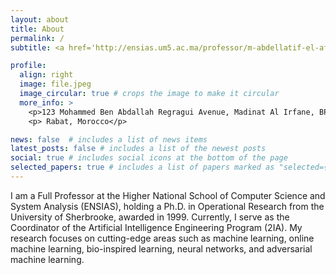 ```yaml
---
layout: about
title: About
permalink: /
subtitle: <a href='http://ensias.um5.ac.ma/professor/m-abdellatif-el-afia'> ENSIAS, MOHAMMED V UNIVERSITY IN RABAT </a>.

profile:
  align: right
  image: file.jpeg
  image_circular: true # crops the image to make it circular
  more_info: >
    <p>123 Mohammed Ben Abdallah Regragui Avenue, Madinat Al Irfane, BP 713, Agdal</p> 
    <p> Rabat, Morocco</p>

news: false  # includes a list of news items
latest_posts: false # includes a list of the newest posts
social: true # includes social icons at the bottom of the page
selected_papers: true # includes a list of papers marked as "selected={true}"
---
```


I am a Full Professor at the Higher National School of Computer Science and System Analysis (ENSIAS), holding a Ph.D. in Operational Research from the University of Sherbrooke, awarded in 1999. Currently, I serve as the Coordinator of the Artificial Intelligence Engineering Program (2IA). My research focuses on cutting-edge areas such as machine learning, online machine learning, bio-inspired learning, neural networks, and adversarial machine learning.
